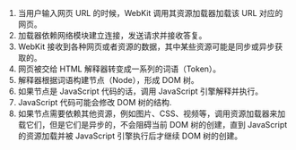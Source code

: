 
1. 当用户输入网页 URL 的时候，WebKit 调用其资源加载器加载该 URL 对应的网页。
2. 加载器依赖网络模块建立连接，发送请求并接收答复。
3. WebKit 接收到各种网页或者资源的数据，其中某些资源可能是同步或异步获取的。
4. 网页被交给 HTML 解释器转变成一系列的词语（Token）。
5. 解释器根据词语构建节点（Node），形成 DOM 树。
6. 如果节点是 JavaScript 代码的话，调用 JavaScript 引擎解释并执行。
7. JavaScript 代码可能会修改 DOM 树的结构.
8. 如果节点需要依赖其他资源，例如图片、CSS、视频等，调用资源加载器来加载它们，但是它们是异步的，不会阻碍当前 DOM 树的创建，直到 JavaScript 的资源加载并被 JavaScript 引擎执行后才继续 DOM 树的创建。